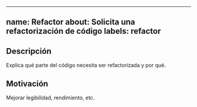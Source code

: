
---
name: Refactor
about: Solicita una refactorización de código
labels: refactor
---

## Descripción

Explica qué parte del código necesita ser refactorizada y por qué.

## Motivación

Mejorar legibilidad, rendimiento, etc.
